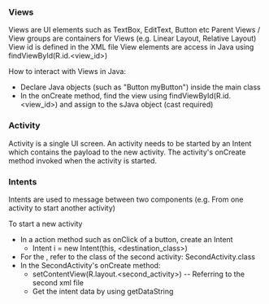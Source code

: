 ### Views
Views are UI elements such as TextBox, EditText, Button etc
Parent Views / View groups are containers for Views (e.g. Linear Layout, Relative Layout)
View id is defined in the XML file
View elements are access in Java using findViewById(R.id.<view_id>)

How to interact with Views in Java:
* Declare Java objects (such as "Button myButton") inside the main class
* In the onCreate method, find the view using findViewById(R.id.<view_id>) and assign to the sJava object (cast required)


### Activity
Activity is a single UI screen.
An activity needs to be started by an Intent which contains the payload to the new activity.
The activity's onCreate method invoked when the activity is started.


### Intents
Intents are used to message between two components (e.g. From one activity to start another activity)

To start a new activity
* In a action method such as onClick of a button, create an Intent
  * Intent i = new Intent(this, <destination_class>)
* For the <destination>, refer to the class of the second activity: SecondActivity.class
* In the SecondActivity's onCreate method:
  * setContentView(R.layout.<second_activity>) -- Referring to the second xml file
  * Get the intent data by using getDataString
